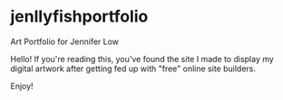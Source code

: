 # jenllyfishportfolio
Art Portfolio for Jennifer Low

Hello! If you're reading this, you've found the site I made to display my digital artwork after getting fed up with "free" online site builders.

Enjoy!
